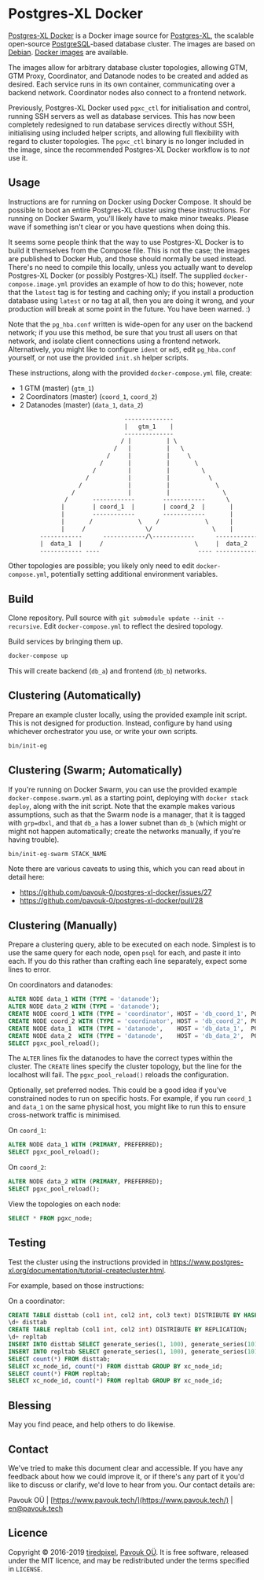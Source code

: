 # Postgres-XL Docker

[Postgres-XL Docker](https://github.com/pavouk-0/postgres-xl-docker) is a Docker image source for [Postgres-XL](https://www.postgres-xl.org/), the scalable open-source [PostgreSQL](https://www.postgresql.org/)-based database cluster. The images are based on [Debian](https://www.debian.org/). [Docker images](https://hub.docker.com/r/pavouk0/postgres-xl) are available.

The images allow for arbitrary database cluster topologies, allowing GTM, GTM Proxy, Coordinator, and Datanode nodes to be created and added as desired. Each service runs in its own container, communicating over a backend network. Coordinator nodes also connect to a frontend network.

Previously, Postgres-XL Docker used `pgxc_ctl` for initialisation and control, running SSH servers as well as database services. This has now been completely redesigned to run database services directly without SSH, initialising using included helper scripts, and allowing full flexibility with regard to cluster topologies. The `pgxc_ctl` binary is no longer included in the image, since the recommended Postgres-XL Docker workflow is to *not* use it.


## Usage

Instructions are for running on Docker using Docker Compose. It should be possible to boot an entire Postgres-XL cluster using these instructions. For running on Docker Swarm, you'll likely have to make minor tweaks. Please wave if something isn't clear or you have questions when doing this.

It seems some people think that the way to use Postgres-XL Docker is to build it themselves from the Compose file. This is not the case; the images are published to Docker Hub, and those should normally be used instead. There's no need to compile this locally, unless you actually want to develop Postgres-XL Docker (or possibly Postgres-XL) itself. The supplied `docker-compose.image.yml` provides an example of how to do this; however, note that the `latest` tag is for testing and caching only; if you install a production database using `latest` or no tag at all, then you are doing it wrong, and your production will break at some point in the future. You have been warned. :)

Note that the `pg_hba.conf` written is wide-open for any user on the backend network; if you use this method, be sure that you trust all users on that network, and isolate client connections using a frontend network. Alternatively, you might like to configure `ident` or `md5`, edit `pg_hba.conf` yourself, or not use the provided `init.sh` helper scripts.

These instructions, along with the provided `docker-compose.yml` file, create:

- 1 GTM          (master) (`gtm_1`)
- 2 Coordinators (master) (`coord_1`, `coord_2`)
- 2 Datanodes    (master) (`data_1`,  `data_2`)

```txt
                                 --------------
                                 |   gtm_1    |
                                 --------------
                                / |          | \
                              /   |          |   \
                            /     |          |     \
                          /       |          |       \
                        /         |          |         \
                      /           |          |           \
                    /             |          |             \
                  /               |          |               \
                /       ------------        ------------      \
               |        | coord_1  |        | coord_2  |       |
               |        ------------        ------------       |
               |       /             \    /             \      |
               |     /                 \/                 \    |
         ------------      ------------/\------------      ------------
         |  data_1  |     /                          \     |  data_2  |
         ------------ ----                            ---- ------------
```

Other topologies are possible; you likely only need to edit `docker-compose.yml`, potentially setting additional environment variables.


## Build

Clone repository.
Pull source with `git submodule update --init --recursive`.
Edit `docker-compose.yml` to reflect the desired topology.

Build services by bringing them up.

```sh
docker-compose up
```

This will create backend (`db_a`) and frontend (`db_b`) networks.


## Clustering (Automatically)

Prepare an example cluster locally, using the provided example init script. This is not designed for production. Instead, configure by hand using whichever orchestrator you use, or write your own scripts.

```sh
bin/init-eg
```


## Clustering (Swarm; Automatically)

If you're running on Docker Swarm, you can use the provided example `docker-compose.swarm.yml` as a starting point, deploying with `docker stack deploy`, along with the init script. Note that the example makes various assumptions, such as that the Swarm node is a manager, that it is tagged with `grp=dbxl`, and that `db_a` has a lower subnet than `db_b` (which might or might not happen automatically; create the networks manually, if you're having trouble).

```sh
bin/init-eg-swarm STACK_NAME
```

Note there are various caveats to using this, which you can read about in detail here:

- https://github.com/pavouk-0/postgres-xl-docker/issues/27
- https://github.com/pavouk-0/postgres-xl-docker/pull/28


## Clustering (Manually)

Prepare a clustering query, able to be executed on each node. Simplest is to use the same query for each node, open `psql` for each, and paste it into each. If you do this rather than crafting each line separately, expect some lines to error.

On coordinators and datanodes:

```sql
ALTER NODE data_1 WITH (TYPE = 'datanode');
ALTER NODE data_2 WITH (TYPE = 'datanode');
CREATE NODE coord_1 WITH (TYPE = 'coordinator', HOST = 'db_coord_1', PORT = 5432);
CREATE NODE coord_2 WITH (TYPE = 'coordinator', HOST = 'db_coord_2', PORT = 5432);
CREATE NODE data_1  WITH (TYPE = 'datanode',    HOST = 'db_data_1',  PORT = 5432);
CREATE NODE data_2  WITH (TYPE = 'datanode',    HOST = 'db_data_2',  PORT = 5432);
SELECT pgxc_pool_reload();
```

The `ALTER` lines fix the datanodes to have the correct types within the cluster. The `CREATE` lines specify the cluster topology, but the line for the localhost will fail. The `pgxc_pool_reload()` reloads the configuration.

Optionally, set preferred nodes. This could be a good idea if you've constrained nodes to run on specific hosts. For example, if you run `coord_1` and `data_1` on the same physical host, you might like to run this to ensure cross-network traffic is minimised.

On `coord_1`:

```sql
ALTER NODE data_1 WITH (PRIMARY, PREFERRED);
SELECT pgxc_pool_reload();
```

On `coord_2`:
```sql
ALTER NODE data_2 WITH (PRIMARY, PREFERRED);
SELECT pgxc_pool_reload();
```

View the topologies on each node:

```sql
SELECT * FROM pgxc_node;
```


## Testing

Test the cluster using the instructions provided in
<https://www.postgres-xl.org/documentation/tutorial-createcluster.html>.

For example, based on those instructions:

On a coordinator:

```sql
CREATE TABLE disttab (col1 int, col2 int, col3 text) DISTRIBUTE BY HASH(col1);
\d+ disttab
CREATE TABLE repltab (col1 int, col2 int) DISTRIBUTE BY REPLICATION;
\d+ repltab
INSERT INTO disttab SELECT generate_series(1, 100), generate_series(101, 200), 'foo';
INSERT INTO repltab SELECT generate_series(1, 100), generate_series(101, 200);
SELECT count(*) FROM disttab;
SELECT xc_node_id, count(*) FROM disttab GROUP BY xc_node_id;
SELECT count(*) FROM repltab;
SELECT xc_node_id, count(*) FROM repltab GROUP BY xc_node_id;
```


## Blessing

May you find peace, and help others to do likewise.


## Contact

We've tried to make this document clear and accessible. If you have any feedback about how we could improve it, or if there's any part of it you'd like to discuss or clarify, we'd love to hear from you. Our contact details are:

Pavouk OÜ | [https://www.pavouk.tech/](https://www.pavouk.tech/) | [en@pavouk.tech](mailto:en@pavouk.tech)


## Licence

Copyright © 2016-2019 [tiredpixel](https://www.tiredpixel.com/), [Pavouk OÜ](https://www.pavouk.tech/). It is free software, released under the MIT licence, and may be redistributed under the terms specified in `LICENSE`.
